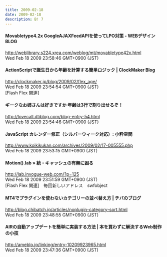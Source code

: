 ```yaml
---
title: 2009-02-18
date: 2009-02-18
description: B! 7
---
```


#### Movabletype4.2x GoogleAJAXFeedAPIを使ってLPO対策  - WEBデザイン　BLOG
http://weblibrary.s224.xrea.com/weblog/mt/movabletype42x.html<br>
Wed Feb 18 2009 23:58:46 GMT+0900 (JST)<br>


####   ActionScriptで誕生日から年齢を計算する簡単ロジック | ClockMaker Blog
http://clockmaker.jp/blog/2009/02/flex_age/<br>
Wed Feb 18 2009 23:54:54 GMT+0900 (JST)<br>
[Flash Flex 関連]


#### ギークなお姉さんは好きですか  年齢は3行で割り出せるぞ！
http://lovecall.dtiblog.com/blog-entry-54.html<br>
Wed Feb 18 2009 23:54:46 GMT+0900 (JST)<br>


#### JavaScript カレンダー修正（シルバーウィーク対応）: 小粋空間
http://www.koikikukan.com/archives/2009/02/17-005555.php<br>
Wed Feb 18 2009 23:53:15 GMT+0900 (JST)<br>


#### Motion().lab » 続・キャッシュの有無に困る
http://lab.invogue-web.com/?p=125<br>
Wed Feb 18 2009 23:51:59 GMT+0900 (JST)<br>
[Flash Flex 関連]　毎回新しいアドレス　swfobject


#### MT4でプラグインを使わないカテゴリーの並べ替え方 | チバのブログ
http://blog.chibatch.jp/articles/noplugin-category-sort.html<br>
Wed Feb 18 2009 23:48:55 GMT+0900 (JST)<br>


#### AIRの自動アップデートを簡単に実装する方法 | 本を買わずに解決するWeb制作の小技
http://ameblo.jp/linking/entry-10209923965.html<br>
Wed Feb 18 2009 23:47:36 GMT+0900 (JST)<br>


